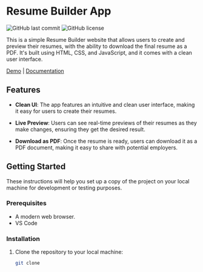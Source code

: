 # Resume Builder App

![GitHub last commit](https://img.shields.io/github/last-commit/your-username/Resume_Builder_App)
![GitHub license](https://img.shields.io/github/license/your-username/Resume_Builder_App)

This is a simple Resume Builder website that allows users to create and preview their resumes, with the ability to download the final resume as a PDF. It's built using HTML, CSS, and JavaScript, and it comes with a clean user interface.

[Demo](https://iamsanjaygawai.github.io/Resume_Builder_App/) | [Documentation](#)

## Features

- **Clean UI**: The app features an intuitive and clean user interface, making it easy for users to create their resumes.

- **Live Preview**: Users can see real-time previews of their resumes as they make changes, ensuring they get the desired result.

- **Download as PDF**: Once the resume is ready, users can download it as a PDF document, making it easy to share with potential employers.

## Getting Started

These instructions will help you set up a copy of the project on your local machine for development or testing purposes.

### Prerequisites

- A modern web browser.
- VS Code

### Installation

1. Clone the repository to your local machine:

   ```bash
   git clone 
